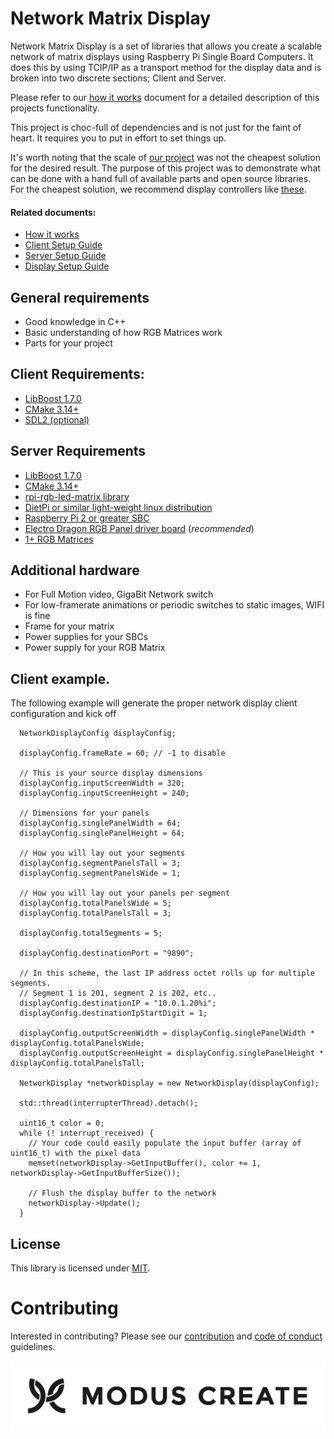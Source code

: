 
# Network Matrix Display 

Network Matrix Display is a set of libraries that allows you create a scalable network of matrix displays using Raspberry Pi Single Board Computers.  It does this by using TCIP/IP as a transport method for the display data and is broken into two discrete sections; Client and Server. 

Please refer to our [how it works](./md/How_it_works.md) document for a detailed description of this projects functionality.

This project is choc-full of dependencies and is not just for the faint of heart.  It requires you to put in effort to set things up.

It's worth noting that the scale of [our project](./md/example_project.md) was not the cheapest solution for the desired result.  The purpose of this project was to demonstrate what can be done with a hand full of available parts and open source libraries.  
For the cheapest solution, we recommend display controllers like [these](https://www.aliexpress.com/item/32922416742.html).

#### Related documents: 
- [How it works](./md/How_it_works.md)
- [Client Setup Guide](./md/Client_setup_guide.md)
- [Server Setup Guide](./md/Server_setup_guide.md)
- [Display Setup Guide](./md/Display_setup_guide.md)

## General requirements 
- Good knowledge in C++
- Basic understanding of how RGB Matrices work
- Parts for your project

## Client Requirements:
- [LibBoost 1.7.0](https://dl.bintray.com/boostorg/release/1.70.0/source/boost_1_70_0.tar.gz)
- [CMake 3.14+](https://github.com/Kitware/CMake/releases/download/v3.14.4/cmake-3.14.4.tar.gz)
- [SDL2 (optional)](https://www.libsdl.org/download-2.0.php)

## Server Requirements
- [LibBoost 1.7.0](https://dl.bintray.com/boostorg/release/1.70.0/source/boost_1_70_0.tar.gz)
- [CMake 3.14+](https://github.com/Kitware/CMake/releases/download/v3.14.4/cmake-3.14.4.tar.gz)
- [rpi-rgb-led-matrix library](https://github.com/hzeller/rpi-rgb-led-matrix)
- [DietPi or similar light-weight linux distribution](https://dietpi.com/)
- [Raspberry Pi 2 or greater SBC](https://www.raspberrypi.org/products/raspberry-pi-3-model-b-plus/)
- [Electro Dragon RGB Panel driver board](https://www.electrodragon.com/product/rgb-matrix-panel-drive-board-raspberry-pi/) (*recommended*)
- [1+ RGB Matrices](https://www.adafruit.com/product/420)

## Additional hardware
- For Full Motion video, GigaBit Network switch
- For low-framerate animations or periodic switches to static images, WIFI is fine
- Frame for your matrix
- Power supplies for your SBCs
- Power supply for your RGB Matrix



## Client example.
The following example will generate the proper network display client configuration and kick off 
```
  NetworkDisplayConfig displayConfig;

  displayConfig.frameRate = 60; // -1 to disable

  // This is your source display dimensions
  displayConfig.inputScreenWidth = 320;
  displayConfig.inputScreenHeight = 240;

  // Dimensions for your panels
  displayConfig.singlePanelWidth = 64;
  displayConfig.singlePanelHeight = 64;

  // How you will lay out your segments
  displayConfig.segmentPanelsTall = 3;
  displayConfig.segmentPanelsWide = 1;

  // How you will lay out your panels per segment
  displayConfig.totalPanelsWide = 5;
  displayConfig.totalPanelsTall = 3;

  displayConfig.totalSegments = 5;

  displayConfig.destinationPort = "9890";
  
  // In this scheme, the last IP address octet rolls up for multiple segments. 
  // Segment 1 is 201, segment 2 is 202, etc..
  displayConfig.destinationIP = "10.0.1.20%i";
  displayConfig.destinationIpStartDigit = 1;

  displayConfig.outputScreenWidth = displayConfig.singlePanelWidth * displayConfig.totalPanelsWide;
  displayConfig.outputScreenHeight = displayConfig.singlePanelHeight * displayConfig.totalPanelsTall;

  NetworkDisplay *networkDisplay = new NetworkDisplay(displayConfig);

  std::thread(interrupterThread).detach();

  uint16_t color = 0;
  while (! interrupt_received) {
    // Your code could easily populate the input buffer (array of uint16_t) with the pixel data
    memset(networkDisplay->GetInputBuffer(), color += 1, networkDisplay->GetInputBufferSize());
    
    // Flush the display buffer to the network
    networkDisplay->Update();
  }
```

## License
This library is licensed under [MIT](./LICENSE).

# Contributing
Interested in contributing? Please see our [contribution](.github/CONTRIBUTING.md) and [code of conduct](.github/CODE_OFCONDUCT.md) guidelines. 


[![Modus Create](./md/img/modus.logo.svg)](https://moduscreate.com)
